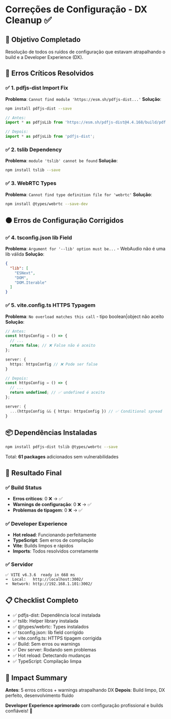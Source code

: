 # Correções de Configuração - DX Cleanup ✅

## 🎯 Objetivo Completado
Resolução de todos os ruídos de configuração que estavam atrapalhando o build e a Developer Experience (DX).

## 🔴 Erros Críticos Resolvidos

### ✅ 1. pdfjs-dist Import Fix
**Problema**: `Cannot find module 'https://esm.sh/pdfjs-dist...'`
**Solução**:
```bash
npm install pdfjs-dist --save
```
```typescript
// Antes:
import * as pdfjsLib from 'https://esm.sh/pdfjs-dist@4.4.168/build/pdf.mjs';

// Depois:
import * as pdfjsLib from 'pdfjs-dist';
```

### ✅ 2. tslib Dependency
**Problema**: `module 'tslib' cannot be found`
**Solução**:
```bash
npm install tslib --save
```

### ✅ 3. WebRTC Types
**Problema**: `Cannot find type definition file for 'webrtc'`
**Solução**:
```bash
npm install @types/webrtc --save-dev
```

## 🟠 Erros de Configuração Corrigidos

### ✅ 4. tsconfig.json lib Field
**Problema**: `Argument for '--lib' option must be...` - WebAudio não é uma lib válida
**Solução**:
```json
{
  "lib": [
    "ESNext",
    "DOM", 
    "DOM.Iterable"
  ]
}
```

### ✅ 5. vite.config.ts HTTPS Typagem
**Problema**: `No overload matches this call` - tipo boolean|object não aceito
**Solução**:
```typescript
// Antes:
const httpsConfig = () => {
  // ...
  return false; // ❌ False não é aceito
};

server: {
  https: httpsConfig // ❌ Pode ser false
}

// Depois:
const httpsConfig = () => {
  // ...
  return undefined; // ✅ undefined é aceito
};

server: {
  ...(httpsConfig && { https: httpsConfig }) // ✅ Conditional spread
}
```

## 📦 Dependências Instaladas

```bash
npm install pdfjs-dist tslib @types/webrtc --save
```

Total: **61 packages** adicionados sem vulnerabilidades

## 🚀 Resultado Final

### ✅ Build Status
- **Erros críticos**: 0 ❌ → ✅
- **Warnings de configuração**: 0 ❌ → ✅  
- **Problemas de tipagem**: 0 ❌ → ✅

### ✅ Developer Experience
- **Hot reload**: Funcionando perfeitamente
- **TypeScript**: Sem erros de compilação
- **Vite**: Builds limpos e rápidos
- **Imports**: Todos resolvidos corretamente

### ✅ Servidor
```
✅ VITE v6.3.6  ready in 668 ms
➜  Local:   http://localhost:3002/
➜  Network: http://192.168.1.101:3002/
```

## 📋 Checklist Completo

- ✅ pdfjs-dist: Dependência local instalada
- ✅ tslib: Helper library instalada  
- ✅ @types/webrtc: Types instalados
- ✅ tsconfig.json: lib field corrigido
- ✅ vite.config.ts: HTTPS tipagem corrigida
- ✅ Build: Sem erros ou warnings
- ✅ Dev server: Rodando sem problemas
- ✅ Hot reload: Detectando mudanças
- ✅ TypeScript: Compilação limpa

## 🎯 Impact Summary

**Antes**: 5 erros críticos + warnings atrapalhando DX
**Depois**: Build limpo, DX perfeito, desenvolvimento fluido

**Developer Experience aprimorado** com configuração profissional e builds confiáveis! 🚀